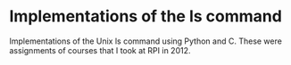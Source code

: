 Implementations of the ls command
=================================

Implementations of the Unix ls command using Python and C. These were assignments of courses that I took at RPI in 2012.
